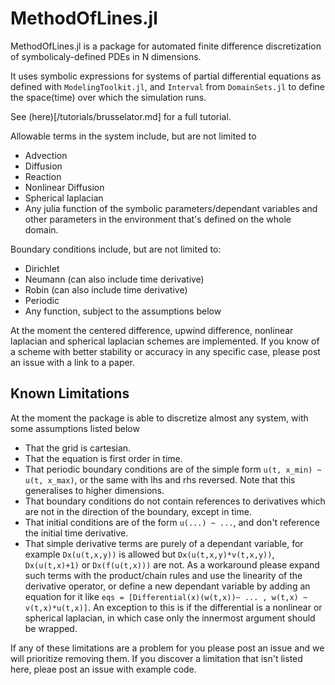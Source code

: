 # MethodOfLines.jl

MethodOfLines.jl is a package for automated finite difference discretization
of symbolicaly-defined PDEs in N dimensions.

It uses symbolic expressions for systems of partial differential equations as defined with `ModelingToolkit.jl`, and `Interval` from `DomainSets.jl` to define the space(time) over which the simulation runs.

See (here)[/tutorials/brusselator.md] for a full tutorial.

Allowable terms in the system include, but are not limited to
- Advection
- Diffusion
- Reaction
- Nonlinear Diffusion
- Spherical laplacian
- Any julia function of the symbolic parameters/dependant variables and other parameters in the environment that's defined on the whole domain.

Boundary conditions include, but are not limited to:
- Dirichlet
- Neumann (can also include time derivative)
- Robin (can also include time derivative)
- Periodic
- Any function, subject to the assumptions below

At the moment the centered difference, upwind difference, nonlinear laplacian and spherical laplacian schemes are implemented. If you know of a scheme with better stability or accuracy in any specific case, please post an issue with a link to a paper.

## Known Limitations

At the moment the package is able to discretize almost any system, with some assumptions listed below

- That the grid is cartesian.
- That the equation is first order in time.
- That periodic boundary conditions are of the simple form `u(t, x_min) ~ u(t, x_max)`, or the same with lhs and rhs reversed. Note that this generalises to higher dimensions.
- That boundary conditions do not contain references to derivatives which are not in the direction of the boundary, except in time.
- That initial conditions are of the form `u(...) ~ ...`, and don't reference the initial time derivative.
- That simple derivative terms are purely of a dependant variable, for example `Dx(u(t,x,y))` is allowed but `Dx(u(t,x,y)*v(t,x,y))`, `Dx(u(t,x)+1)` or `Dx(f(u(t,x)))` are not. As a workaround please expand such terms with the product/chain rules and use the linearity of the derivative operator, or define a new dependant variable by adding an equation for it like `eqs = [Differential(x)(w(t,x))~ ... , w(t,x) ~ v(t,x)*u(t,x)]`. An exception to this is if the differential is a nonlinear or spherical laplacian, in which case only the innermost argument should be wrapped.

If any of these limitations are a problem for you please post an issue and we will prioritize removing them. If you discover a limitation that isn't listed here, pleae post an issue with example code.
